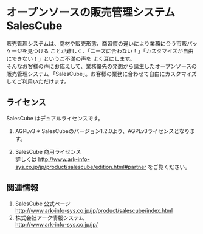 オープンソースの販売管理システム SalesCube
==========================================

販売管理システムは、商材や販売形態、商習慣の違いにより業務に合う市販パッケージを見つける
ことが難しく、「ニーズに合わない！」「カスタマイズが自由にできない！」というご不満の声を
よく耳にします。  
そんなお客様の声にお応えして、業務優先の発想から誕生したオープンソースの販売管理システム
「SalesCube」。お客様の業務に合わせて自由にカスタマイズしてご利用いただけます。

ライセンス
----------

SalesCube はデュアルライセンスです。

1. AGPLv3
         ※ SalesCubeのバージョン1.2.0より、AGPLv3ライセンスとなります。

2. SalesCube 商用ライセンス  
   詳しくは http://www.ark-info-sys.co.jp/jp/product/salescube/edition.html#partner をご覧ください。



関連情報
--------

1. SalesCube 公式ページ  
   http://www.ark-info-sys.co.jp/jp/product/salescube/index.html
2. 株式会社アーク情報システム  
   http://www.ark-info-sys.co.jp/jp/

